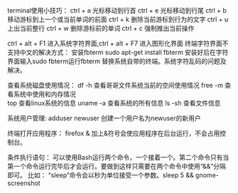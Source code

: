 terminal使用小技巧：
	ctrl + a 光标移动到行首
	ctrl + e 光标移动到行尾
	ctrl + b 移动游标到上一个或当前单词的前面
	ctrl + k 删除当前游标到行为的文字
	ctrl + u 上出当前整行
	ctrl + w 删除游标前的单词
	ctrl + c 强制推出当前操作

ctrl + alt + F1 进入系统字符界面,ctrl + alt + F7 进入图形化界面
终端字符界面不支持中文的解决方式：
安装fbterm
sudo apt-get install fbterm
安装好后在字符界面输入sudo fbterm运行fbterm 替换系统自带的终端。系统字符乱码的问题及解决。



查看系统磁盘使用情况：
	df -h 查看哥哥文件系统当前的空间使用情况
	free -m 查看系统中使用和内存情况	
	top 查看linux系统的信息
	uname -a 查看系统的所有信息
	ls -sh 查看文件信息

系统用户管理:
	adduser newuser 创建一个用户名为newuser的新用户


终端打开应用程序：
	firefox &	加上&符号会使应用程序在后台运行，不会占用控制台。

条件执行语句：
	可以使用Bash运行两个命令，一个接着一个。第二个命令只有当第一个命令运行完毕后才会运行。要做到这样只需要在两个命令中使用“&&”分隔即可。
比如： “sleep”命令会以秒为单位接受一个参数。sleep 5 && gnome-screenshot
